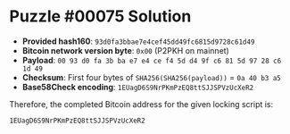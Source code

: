 # Puzzle #00075 Solution

- **Provided hash160**: `93d0fa3bbae7e4cef45dd49fc6815d9728c61d49`
- **Bitcoin network version byte**: `0x00` (P2PKH on mainnet)
- **Payload**: `00 93 d0 fa 3b ba e7 e4 ce f4 5d d4 9f c6 81 5d 97 28 c6 1d 49`
- **Checksum**: First four bytes of `SHA256(SHA256(payload))` = `0a 40 b3 a5`
- **Base58Check encoding**: `1EUagD6S9NrPKmPzEQ8ttSJJSPVzUcXeR2`

Therefore, the completed Bitcoin address for the given locking script is:

```
1EUagD6S9NrPKmPzEQ8ttSJJSPVzUcXeR2
```
